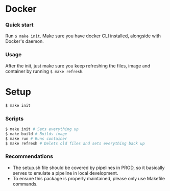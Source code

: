 # Docker

### Quick start

Run `$ make init`. Make sure you have docker CLI installed, alongside with Docker's daemon.

### Usage

After the init, just make sure you keep refreshing the files, image and container by running `$ make refresh`.

# Setup

```bash
$ make init
```

### Scripts

```bash
$ make init # Sets everything up
$ make build # Builds image
$ make run # Runs container
$ make refresh # Delets old files and sets everything back up
```

### Recommendations

-   The setup.sh file should be covered by pipelines in PROD, so it basically serves to emulate a pipeline in local development.
-   To ensure this package is properly maintained, please only use Makefile commands.
